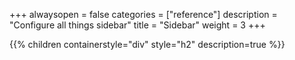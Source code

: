 +++
alwaysopen = false
categories = ["reference"]
description = "Configure all things sidebar"
title = "Sidebar"
weight = 3
+++

{{% children containerstyle="div" style="h2" description=true %}}
